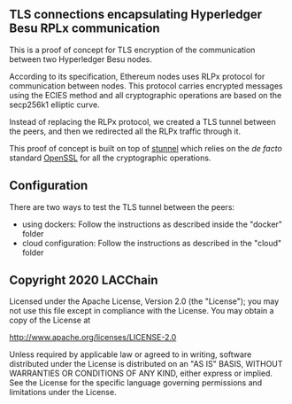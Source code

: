 ## TLS connections encapsulating Hyperledger Besu RPLx communication

This is a proof of concept for TLS encryption of the communication between two Hyperledger Besu nodes.

According to its specification, Ethereum nodes uses RLPx protocol for communication between nodes. This protocol carries encrypted messages using the ECIES method and all cryptographic operations are based on the secp256k1 elliptic curve.

Instead of replacing the RLPx protocol, we created a TLS tunnel between the peers, and then we redirected all the RLPx traffic through it.

This proof of concept is built on top of [stunnel](https://www.stunnel.org/) which relies on the _de facto_ standard [OpenSSL](https://www.openssl.org/) for all the cryptographic operations.

## Configuration

There are two ways to test the TLS tunnel between the peers:

- using dockers: Follow the instructions as described inside the "docker" folder
- cloud configuration: Follow the instructions as described in the "cloud" folder

## Copyright 2020 LACChain

Licensed under the Apache License, Version 2.0 (the "License");
you may not use this file except in compliance with the License.
You may obtain a copy of the License at

http://www.apache.org/licenses/LICENSE-2.0

Unless required by applicable law or agreed to in writing, software
distributed under the License is distributed on an "AS IS" BASIS,
WITHOUT WARRANTIES OR CONDITIONS OF ANY KIND, either express or implied.
See the License for the specific language governing permissions and
limitations under the License.
